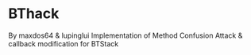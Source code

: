 # BThack
By maxdos64 & lupinglui
Implementation of Method Confusion Attack & callback modification for BTStack
